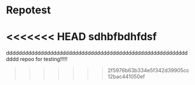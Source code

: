 # Repotest
<<<<<<< HEAD
sdhbfbdhfdsf
=======
dddddddddddddddddddddddddddddddddddddddddddddddddddddddddddddd
repoo for testing!!!!!
>>>>>>> 2f5976b63b334e5f342d39905cc12bac441050ef

